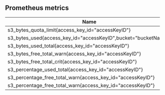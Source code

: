 ## Prometheus metrics
| Name                                                           | Type  |
|----------------------------------------------------------------|-------|
| s3_bytes_quota_limit{access_key_id="accessKeyID"}              | int   |
| s3_bytes_used{access_key_id="accessKeyID",bucket="bucketName"} | int   |
| s3_bytes_used_total{access_key_id="accessKeyID"}               | int   |
| s3_bytes_free_total_warn{access_key_id="accessKeyID"}          | int   |
| s3_bytes_free_total_crit{access_key_id="accessKeyID"}          | int   |
| s3_percentage_used_total{access_key_id="accessKeyID"}          | float |
| s3_percentage_free_total_warn{access_key_id="accessKeyID"}     | float |
| s3_percentage_free_total_warn{access_key_id="accessKeyID"}     | float |
